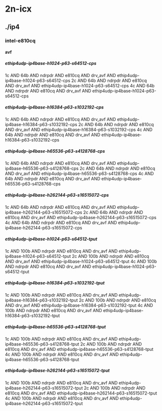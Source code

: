 # 2n-icx
## ./ip4
### intel-e810cq
#### avf
##### ethip4udp-ip4base-h1024-p63-s64512-cps
1c AND 64b AND ndrpdr AND e810cq AND drv_avf AND ethip4udp-ip4base-h1024-p63-s64512-cps
2c AND 64b AND ndrpdr AND e810cq AND drv_avf AND ethip4udp-ip4base-h1024-p63-s64512-cps
4c AND 64b AND ndrpdr AND e810cq AND drv_avf AND ethip4udp-ip4base-h1024-p63-s64512-cps
##### ethip4udp-ip4base-h16384-p63-s1032192-cps
1c AND 64b AND ndrpdr AND e810cq AND drv_avf AND ethip4udp-ip4base-h16384-p63-s1032192-cps
2c AND 64b AND ndrpdr AND e810cq AND drv_avf AND ethip4udp-ip4base-h16384-p63-s1032192-cps
4c AND 64b AND ndrpdr AND e810cq AND drv_avf AND ethip4udp-ip4base-h16384-p63-s1032192-cps
##### ethip4udp-ip4base-h65536-p63-s4128768-cps
1c AND 64b AND ndrpdr AND e810cq AND drv_avf AND ethip4udp-ip4base-h65536-p63-s4128768-cps
2c AND 64b AND ndrpdr AND e810cq AND drv_avf AND ethip4udp-ip4base-h65536-p63-s4128768-cps
4c AND 64b AND ndrpdr AND e810cq AND drv_avf AND ethip4udp-ip4base-h65536-p63-s4128768-cps
##### ethip4udp-ip4base-h262144-p63-s16515072-cps
1c AND 64b AND ndrpdr AND e810cq AND drv_avf AND ethip4udp-ip4base-h262144-p63-s16515072-cps
2c AND 64b AND ndrpdr AND e810cq AND drv_avf AND ethip4udp-ip4base-h262144-p63-s16515072-cps
4c AND 64b AND ndrpdr AND e810cq AND drv_avf AND ethip4udp-ip4base-h262144-p63-s16515072-cps
##### ethip4udp-ip4base-h1024-p63-s64512-tput
1c AND 100b AND ndrpdr AND e810cq AND drv_avf AND ethip4udp-ip4base-h1024-p63-s64512-tput
2c AND 100b AND ndrpdr AND e810cq AND drv_avf AND ethip4udp-ip4base-h1024-p63-s64512-tput
4c AND 100b AND ndrpdr AND e810cq AND drv_avf AND ethip4udp-ip4base-h1024-p63-s64512-tput
##### ethip4udp-ip4base-h16384-p63-s1032192-tput
1c AND 100b AND ndrpdr AND e810cq AND drv_avf AND ethip4udp-ip4base-h16384-p63-s1032192-tput
2c AND 100b AND ndrpdr AND e810cq AND drv_avf AND ethip4udp-ip4base-h16384-p63-s1032192-tput
4c AND 100b AND ndrpdr AND e810cq AND drv_avf AND ethip4udp-ip4base-h16384-p63-s1032192-tput
##### ethip4udp-ip4base-h65536-p63-s4128768-tput
1c AND 100b AND ndrpdr AND e810cq AND drv_avf AND ethip4udp-ip4base-h65536-p63-s4128768-tput
2c AND 100b AND ndrpdr AND e810cq AND drv_avf AND ethip4udp-ip4base-h65536-p63-s4128768-tput
4c AND 100b AND ndrpdr AND e810cq AND drv_avf AND ethip4udp-ip4base-h65536-p63-s4128768-tput
##### ethip4udp-ip4base-h262144-p63-s16515072-tput
1c AND 100b AND ndrpdr AND e810cq AND drv_avf AND ethip4udp-ip4base-h262144-p63-s16515072-tput
2c AND 100b AND ndrpdr AND e810cq AND drv_avf AND ethip4udp-ip4base-h262144-p63-s16515072-tput
4c AND 100b AND ndrpdr AND e810cq AND drv_avf AND ethip4udp-ip4base-h262144-p63-s16515072-tput
